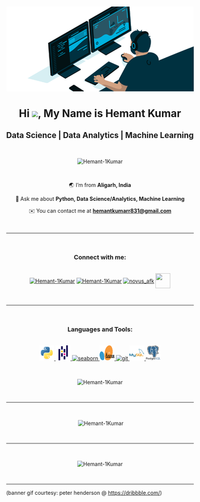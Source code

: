 ![MasterHead](coding.gif)

<h1 align="center">Hi <img src="https://media.giphy.com/media/hvRJCLFzcasrR4ia7z/giphy.gif" width="30px"/>, My Name is Hemant Kumar </h1>

<h2 align="center">Data Science | Data Analytics | Machine Learning</h2>

</br>
<p align="center"> <img src="https://komarev.com/ghpvc/?username=Hemant-1Kumar&label=Profile%20views&color=0e75b6&style=flat" alt="Hemant-1Kumar" /> </p>

</br>
<p align="center">
🌏 I’m from <b>Aligarh, India</b>
</p>
<p align="center">
💬 Ask me about <b>Python, Data Science/Analytics, Machine Learning</b>
</p>
<p align="center">
✉️ You can contact me at <a href="mailto:hemantkumarr831@gmail.com" target = "_blank"><b>hemantkumarr831@gmail.com</b></a>
</p>
</br>

---
</br>
<h3 align="center">Connect with me:</h3>

<p align="center">
</br>
<a href="https://www.github.com/Hemant-1Kumar" target="_blank"><img align='center' src="https://raw.githubusercontent.com/danielcranney/readme-generator/main/public/icons/socials/github.svg" alt ='Hemant-1Kumar' width="40" height="40" /></a>
<a href="https://www.linkedin.com/in/hemant-kumarr/" target="blank"><img align="center" src="https://raw.githubusercontent.com/danielcranney/readme-generator/main/public/icons/socials/linkedin.svg" alt="Hemant-1Kumar" height="40" width="40" /></a>
<a href="https://www.hackerrank.com/profile/hemantkumarr831" target="blank"><img align="center" src="https://raw.githubusercontent.com/rahuldkjain/github-profile-readme-generator/master/src/images/icons/Social/hackerrank.svg" alt="novus_afk" height="40" width="40" /></a>
<a href="https://medium.com/@hemantrajput831" target="_blank" rel="noreferrer"><img align="center" src="https://raw.githubusercontent.com/danielcranney/readme-generator/main/public/icons/socials/medium.svg" width="40" height="40" /></a>
</p>
</br>

---
</br>
<h3 align="center">Languages and Tools:</h3>
<p align="center">
</br>
<a href="https://www.python.org" target="_blank" rel="noreferrer"> <img src="https://raw.githubusercontent.com/devicons/devicon/master/icons/python/python-original.svg" alt="python" width="40" height="40"/> </a>
<a href="https://pandas.pydata.org/" target="_blank" rel="noreferrer"> <img src="https://raw.githubusercontent.com/devicons/devicon/2ae2a900d2f041da66e950e4d48052658d850630/icons/pandas/pandas-original.svg" alt="pandas" width="40" height="40"/> </a>
<a href="https://seaborn.pydata.org/" target="_blank" rel="noreferrer"> <img src="https://seaborn.pydata.org/_images/logo-mark-lightbg.svg" alt="seaborn" width="40" height="40"/> </a> 
<a href="https://scikit-learn.org/stable/" target="_blank" rel="noreferrer"> <img src="https://raw.githubusercontent.com/scikit-learn/scikit-learn/main/doc/logos/scikit-learn-logo-without-subtitle.svg" alt="scikit learn" width="40" height="40"/> </a>
<a href="https://git-scm.com/" target="_blank" rel="noreferrer"> <img src="https://www.vectorlogo.zone/logos/git-scm/git-scm-icon.svg" alt="git" width="40" height="40"/> </a>
<a href="https://www.mysql.com/" target="_blank" rel="noreferrer"> <img src="https://raw.githubusercontent.com/devicons/devicon/master/icons/mysql/mysql-original-wordmark.svg" alt="mysql" width="40" height="40"/> </a>
<a href="https://www.postgresql.org" target="_blank" rel="noreferrer"> <img src="https://raw.githubusercontent.com/devicons/devicon/master/icons/postgresql/postgresql-original-wordmark.svg" alt="postgresql" width="40" height="40"/> </a>
</p>

</br>
<p align="center"><img align="center" src="https://github-readme-stats.vercel.app/api/top-langs?username=Hemant-1Kumar&show_icons=true&locale=en&layout=compact" alt="Hemant-1Kumar" /></p>
</br>

---

</br>
<p align="center">&nbsp;<img align="center" src="https://github-readme-stats.vercel.app/api?username=Hemant-1Kumar&show_icons=true&locale=en" alt="Hemant-1Kumar" /></p>
</br>

---

</br>
<p align="center"><img align="center" src="https://github-readme-streak-stats.herokuapp.com/?user=Hemant-1Kumar&" alt="Hemant-1Kumar" /></p>
</br>

---

(banner gif courtesy: peter henderson @ https://dribbble.com/)
